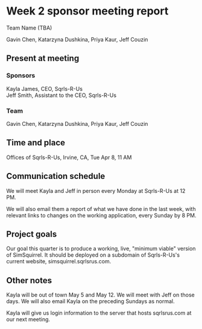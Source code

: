 # Week 2 sponsor meeting report

Team Name (TBA)

Gavin Chen, Katarzyna Dushkina, Priya Kaur, Jeff Couzin

## Present at meeting

### Sponsors

Kayla James, CEO, Sqrls-R-Us  
Jeff Smith, Assistant to the CEO, Sqrls-R-Us

### Team

Gavin Chen, Katarzyna Dushkina, Priya Kaur, Jeff Couzin

## Time and place

Offices of Sqrls-R-Us, Irvine, CA, Tue Apr 8, 11 AM

## Communication schedule

We will meet Kayla and Jeff in person every Monday at Sqrls-R-Us at 12 PM.

We will also email them a report of what we have done in the last week, with relevant links to changes on the working application, every Sunday by 8 PM.

## Project goals

Our goal this quarter is to produce a working, live, "minimum viable" version of SimSquirrel. It should be deployed on a subdomain of Sqrls-R-Us's current website, simsquirrel.sqrlsrus.com.

## Other notes

Kayla will be out of town May 5 and May 12. We will meet with Jeff on those days. We will also email Kayla on the preceding Sundays as normal.

Kayla will give us login information to the server that hosts sqrlsrus.com at our next meeting.
